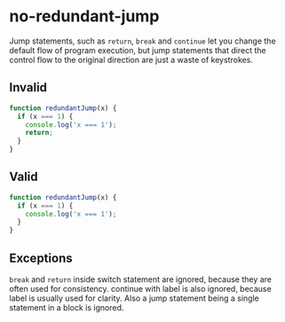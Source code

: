 # no-redundant-jump

Jump statements, such as `return`, `break` and `continue` let you change the default flow of program execution, but jump statements that direct the control flow to the original direction are just a waste of keystrokes.

## Invalid

<!-- eslint-skip -->
```js invalid
function redundantJump(x) {
  if (x === 1) {
    console.log('x === 1');
    return;
  }
}
```

## Valid

```js valid
function redundantJump(x) {
  if (x === 1) {
    console.log('x === 1');
  }
}
```

## Exceptions

`break` and `return` inside switch statement are ignored, because they are often used for consistency. continue with label is also ignored, because label is usually used for clarity. Also a jump statement being a single statement in a block is ignored.

